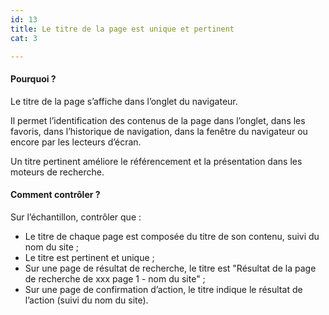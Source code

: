 ```yaml
---
id: 13
title: Le titre de la page est unique et pertinent 
cat: 3

---
```


#### Pourquoi ?

Le titre de la page s’affiche dans l’onglet du navigateur.

Il permet l’identification des contenus de la page dans l’onglet, dans les favoris,  dans l’historique de navigation, dans la fenêtre du navigateur ou encore par les lecteurs d’écran. 

Un titre pertinent améliore le référencement et la présentation dans les moteurs de recherche.

#### Comment contrôler ?

Sur l’échantillon, contrôler que :
* Le titre de chaque page est composée du titre de son contenu, suivi du nom du site ;
* Le titre est pertinent et unique ;
* Sur une page de résultat de recherche, le titre est "Résultat de la page de recherche de xxx page 1 - nom du site" ;
* Sur une page de confirmation d’action, le titre indique le résultat de l’action (suivi du nom du site).
